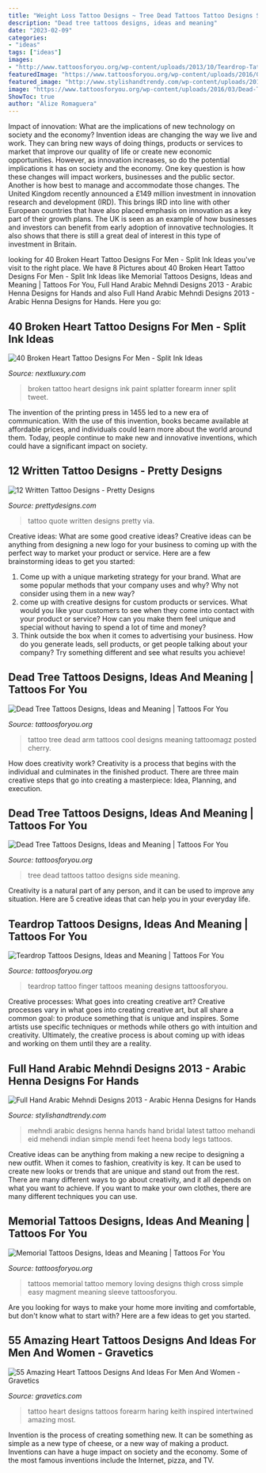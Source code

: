 ```yaml
---
title: "Weight Loss Tattoo Designs ~ Tree Dead Tattoos Tattoo Designs Side Meaning"
description: "Dead tree tattoos designs, ideas and meaning"
date: "2023-02-09"
categories:
- "ideas"
tags: ["ideas"]
images:
- "http://www.tattoosforyou.org/wp-content/uploads/2013/10/Teardrop-Tattoo-On-Finger.jpg"
featuredImage: "https://www.tattoosforyou.org/wp-content/uploads/2016/03/Dead-Tree-Tattoo-Side.jpg"
featured_image: "http://www.stylishandtrendy.com/wp-content/uploads/2013/04/full-hand-arabic-mehndi-designs-9.jpg"
image: "https://www.tattoosforyou.org/wp-content/uploads/2016/03/Dead-Tree-Tattoo-Side.jpg"
ShowToc: true
author: "Alize Romaguera"
---
```



Impact of innovation: What are the implications of new technology on society and the economy?
Invention ideas are changing the way we live and work. They can bring new ways of doing things, products or services to market that improve our quality of life or create new economic opportunities. However, as innovation increases, so do the potential implications it has on society and the economy. One key question is how these changes will impact workers, businesses and the public sector. Another is how best to manage and accommodate those changes.
The United Kingdom recently announced a £149 million investment in innovation research and development (IRD). This brings IRD into line with other European countries that have also placed emphasis on innovation as a key part of their growth plans. The UK is seen as an example of how businesses and investors can benefit from early adoption of innovative technologies. It also shows that there is still a great deal of interest in this type of investment in Britain.

	

		
looking for 40 Broken Heart Tattoo Designs For Men - Split Ink Ideas you've visit to the right place. We have 8 Pictures about 40 Broken Heart Tattoo Designs For Men - Split Ink Ideas like Memorial Tattoos Designs, Ideas and Meaning | Tattoos For You, Full Hand Arabic Mehndi Designs 2013 - Arabic Henna Designs for Hands and also Full Hand Arabic Mehndi Designs 2013 - Arabic Henna Designs for Hands. Here you go:
		
    
## 40 Broken Heart Tattoo Designs For Men - Split Ink Ideas

<img loading=lazy src="http://nextluxury.com/wp-content/uploads/paint-splatter-male-broken-heart-tattoo-designs-inner-forearm.jpg" onerror="this.onerror=null;this.src='https://tse2.mm.bing.net/th?id=OIP.Iw8eE3rwZlmFlUE0BFDriAHaJ5&amp;pid=15.1';" alt="40 Broken Heart Tattoo Designs For Men - Split Ink Ideas">

_Source: nextluxury.com_

>broken tattoo heart designs ink paint splatter forearm inner split tweet. 

	

The invention of the printing press in 1455 led to a new era of communication. With the use of this invention, books became available at affordable prices, and individuals could learn more about the world around them. Today, people continue to make new and innovative inventions, which could have a significant impact on society.

    
## 12 Written Tattoo Designs - Pretty Designs

<img loading=lazy src="http://www.prettydesigns.com/wp-content/uploads/2015/01/Quote-Tattoo-for-Girls.jpg" onerror="this.onerror=null;this.src='https://tse3.mm.bing.net/th?id=OIP.ZpPJdOTq9ZwAAsctl-FpvAHaLH&amp;pid=15.1';" alt="12 Written Tattoo Designs - Pretty Designs">

_Source: prettydesigns.com_

>tattoo quote written designs pretty via. 

	

Creative ideas: What are some good creative ideas?
Creative ideas can be anything from designing a new logo for your business to coming up with the perfect way to market your product or service. Here are a few brainstorming ideas to get you started: 
1. Come up with a unique marketing strategy for your brand. What are some popular methods that your company uses and why? Why not consider using them in a new way? 
2. come up with creative designs for custom products or services. What would you like your customers to see when they come into contact with your product or service? How can you make them feel unique and special without having to spend a lot of time and money? 
3. Think outside the box when it comes to advertising your business. How do you generate leads, sell products, or get people talking about your company? Try something different and see what results you achieve!

    
## Dead Tree Tattoos Designs, Ideas And Meaning | Tattoos For You

<img loading=lazy src="https://www.tattoosforyou.org/wp-content/uploads/2016/03/Dead-Tree-Tattoo-Pictures.jpg" onerror="this.onerror=null;this.src='https://tse3.mm.bing.net/th?id=OIP.X5PiWOmrvRJZRppiZqM1KgHaJ4&amp;pid=15.1';" alt="Dead Tree Tattoos Designs, Ideas and Meaning | Tattoos For You">

_Source: tattoosforyou.org_

>tattoo tree dead arm tattoos cool designs meaning tattoomagz posted cherry. 

	

How does creativity work?
Creativity is a process that begins with the individual and culminates in the finished product. There are three main creative steps that go into creating a masterpiece: Idea, Planning, and execution.

    
## Dead Tree Tattoos Designs, Ideas And Meaning | Tattoos For You

<img loading=lazy src="https://www.tattoosforyou.org/wp-content/uploads/2016/03/Dead-Tree-Tattoo-Side.jpg" onerror="this.onerror=null;this.src='https://tse1.mm.bing.net/th?id=OIP.N5Z9zok6fs0fmn3IS5hrDgHaMY&amp;pid=15.1';" alt="Dead Tree Tattoos Designs, Ideas and Meaning | Tattoos For You">

_Source: tattoosforyou.org_

>tree dead tattoos tattoo designs side meaning. 

	

Creativity is a natural part of any person, and it can be used to improve any situation. Here are 5 creative ideas that can help you in your everyday life.

    
## Teardrop Tattoos Designs, Ideas And Meaning | Tattoos For You

<img loading=lazy src="http://www.tattoosforyou.org/wp-content/uploads/2013/10/Teardrop-Tattoo-On-Finger.jpg" onerror="this.onerror=null;this.src='https://tse1.mm.bing.net/th?id=OIP.TY2LKZ-IzS-tXf8oRZtwCQHaNL&amp;pid=15.1';" alt="Teardrop Tattoos Designs, Ideas and Meaning | Tattoos For You">

_Source: tattoosforyou.org_

>teardrop tattoo finger tattoos meaning designs tattoosforyou. 

	

Creative processes: What goes into creating creative art?
Creative processes vary in what goes into creating creative art, but all share a common goal: to produce something that is unique and inspires. Some artists use specific techniques or methods while others go with intuition and creativity. Ultimately, the creative process is about coming up with ideas and working on them until they are a reality.

    
## Full Hand Arabic Mehndi Designs 2013 - Arabic Henna Designs For Hands

<img loading=lazy src="http://www.stylishandtrendy.com/wp-content/uploads/2013/04/full-hand-arabic-mehndi-designs-9.jpg" onerror="this.onerror=null;this.src='https://tse1.mm.bing.net/th?id=OIP.13dSfU-ljU8zbuEdmeZrHgHaJ3&amp;pid=15.1';" alt="Full Hand Arabic Mehndi Designs 2013 - Arabic Henna Designs for Hands">

_Source: stylishandtrendy.com_

>mehndi arabic designs henna hands hand bridal latest tattoo mehandi eid mehendi indian simple mendi feet heena body legs tattoos. 

	

Creative ideas can be anything from making a new recipe to designing a new outfit. When it comes to fashion, creativity is key. It can be used to create new looks or trends that are unique and stand out from the rest. There are many different ways to go about creativity, and it all depends on what you want to achieve. If you want to make your own clothes, there are many different techniques you can use.

    
## Memorial Tattoos Designs, Ideas And Meaning | Tattoos For You

<img loading=lazy src="http://www.tattoosforyou.org/wp-content/uploads/2013/09/Loving-Memory-Tattoos.jpg" onerror="this.onerror=null;this.src='https://tse3.mm.bing.net/th?id=OIP.sDyZq0Dw7mqZggvkAurGLQHaMZ&amp;pid=15.1';" alt="Memorial Tattoos Designs, Ideas and Meaning | Tattoos For You">

_Source: tattoosforyou.org_

>tattoos memorial tattoo memory loving designs thigh cross simple easy magment meaning sleeve tattoosforyou. 

	

Are you looking for ways to make your home more inviting and comfortable, but don't know what to start with? Here are a few ideas to get you started. 

    
## 55 Amazing Heart Tattoos Designs And Ideas For Men And Women - Gravetics

<img loading=lazy src="https://www.gravetics.com/wp-content/uploads/2016/11/Heart-Full-of-People.jpg" onerror="this.onerror=null;this.src='https://tse3.mm.bing.net/th?id=OIP.uOadEu_cylKa6tREI1yDUAHaHa&amp;pid=15.1';" alt="55 Amazing Heart Tattoos Designs And Ideas For Men And Women - Gravetics">

_Source: gravetics.com_

>tattoo heart designs tattoos forearm haring keith inspired intertwined amazing most. 

	

Invention is the process of creating something new. It can be something as simple as a new type of cheese, or a new way of making a product. Inventions can have a huge impact on society and the economy. Some of the most famous inventions include the Internet, pizza, and TV.

